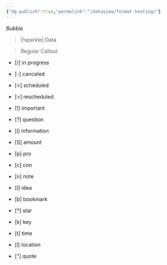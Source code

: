 ```yaml
---
{"dg-publish":true,"permalink":"/dataview/format-testing/"}
---
```





<i id="bubble">
Bubble
</i>

> [!sparkle]
> Data


> Regular Callout

- [/] in progress
- [-] canceled
- [<] scheduled
- [>] rescheduled


- [!] important
- [?] question
- [i] information
- [S] amount

- [p] pro
- [c] con

- [n] note
- [I] idea
- [b] bookmark
- [*] star
- [k] key
- [t] time
- [l] location
- ["] quote